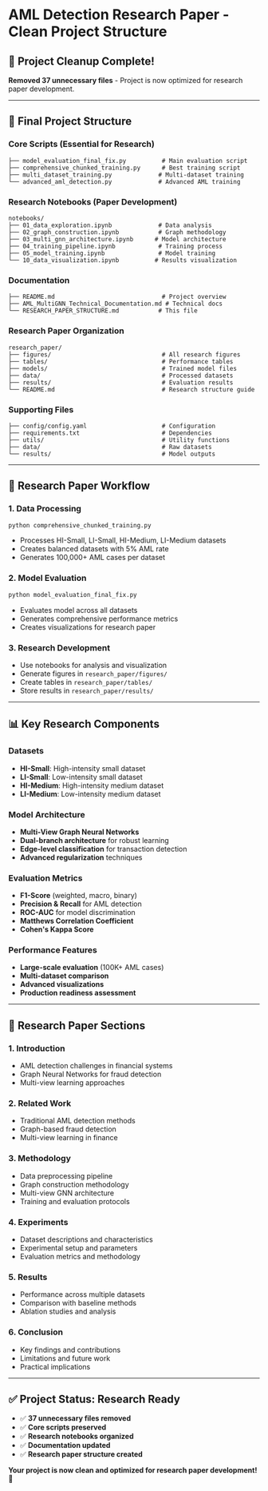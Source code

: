 # AML Detection Research Paper - Clean Project Structure

## 🎯 **Project Cleanup Complete!**

**Removed 37 unnecessary files** - Project is now optimized for research paper development.

---

## 📁 **Final Project Structure**

### **Core Scripts (Essential for Research)**
```
├── model_evaluation_final_fix.py          # Main evaluation script
├── comprehensive_chunked_training.py      # Best training script  
├── multi_dataset_training.py             # Multi-dataset training
└── advanced_aml_detection.py             # Advanced AML training
```

### **Research Notebooks (Paper Development)**
```
notebooks/
├── 01_data_exploration.ipynb             # Data analysis
├── 02_graph_construction.ipynb           # Graph methodology
├── 03_multi_gnn_architecture.ipynb      # Model architecture
├── 04_training_pipeline.ipynb            # Training process
├── 05_model_training.ipynb               # Model training
└── 10_data_visualization.ipynb          # Results visualization
```

### **Documentation**
```
├── README.md                              # Project overview
├── AML_MultiGNN_Technical_Documentation.md # Technical docs
└── RESEARCH_PAPER_STRUCTURE.md           # This file
```

### **Research Paper Organization**
```
research_paper/
├── figures/                               # All research figures
├── tables/                                # Performance tables
├── models/                                # Trained model files
├── data/                                  # Processed datasets
├── results/                               # Evaluation results
└── README.md                              # Research structure guide
```

### **Supporting Files**
```
├── config/config.yaml                     # Configuration
├── requirements.txt                       # Dependencies
├── utils/                                 # Utility functions
├── data/                                  # Raw datasets
└── results/                               # Model outputs
```

---

## 🚀 **Research Paper Workflow**

### **1. Data Processing**
```bash
python comprehensive_chunked_training.py
```
- Processes HI-Small, LI-Small, HI-Medium, LI-Medium datasets
- Creates balanced datasets with 5% AML rate
- Generates 100,000+ AML cases per dataset

### **2. Model Evaluation**
```bash
python model_evaluation_final_fix.py
```
- Evaluates model across all datasets
- Generates comprehensive performance metrics
- Creates visualizations for research paper

### **3. Research Development**
- Use notebooks for analysis and visualization
- Generate figures in `research_paper/figures/`
- Create tables in `research_paper/tables/`
- Store results in `research_paper/results/`

---

## 📊 **Key Research Components**

### **Datasets**
- **HI-Small**: High-intensity small dataset
- **LI-Small**: Low-intensity small dataset  
- **HI-Medium**: High-intensity medium dataset
- **LI-Medium**: Low-intensity medium dataset

### **Model Architecture**
- **Multi-View Graph Neural Networks**
- **Dual-branch architecture** for robust learning
- **Edge-level classification** for transaction detection
- **Advanced regularization** techniques

### **Evaluation Metrics**
- **F1-Score** (weighted, macro, binary)
- **Precision & Recall** for AML detection
- **ROC-AUC** for model discrimination
- **Matthews Correlation Coefficient**
- **Cohen's Kappa Score**

### **Performance Features**
- **Large-scale evaluation** (100K+ AML cases)
- **Multi-dataset comparison**
- **Advanced visualizations**
- **Production readiness assessment**

---

## 📝 **Research Paper Sections**

### **1. Introduction**
- AML detection challenges in financial systems
- Graph Neural Networks for fraud detection
- Multi-view learning approaches

### **2. Related Work**
- Traditional AML detection methods
- Graph-based fraud detection
- Multi-view learning in finance

### **3. Methodology**
- Data preprocessing pipeline
- Graph construction methodology
- Multi-view GNN architecture
- Training and evaluation protocols

### **4. Experiments**
- Dataset descriptions and characteristics
- Experimental setup and parameters
- Evaluation metrics and methodology

### **5. Results**
- Performance across multiple datasets
- Comparison with baseline methods
- Ablation studies and analysis

### **6. Conclusion**
- Key findings and contributions
- Limitations and future work
- Practical implications

---

## ✅ **Project Status: Research Ready**

- ✅ **37 unnecessary files removed**
- ✅ **Core scripts preserved**
- ✅ **Research notebooks organized**
- ✅ **Documentation updated**
- ✅ **Research paper structure created**

**Your project is now clean and optimized for research paper development! 🚀**
